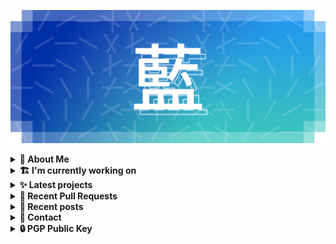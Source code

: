![藍](ai.webp)

<details>
  <summary><b>🌠 About Me</b></summary>
  <br/>

- 藍
  - Nickname
  - a.k.a あい, Ai
- Earthling.
- Front-end Developer.

</details>
<details>
  <summary><b>🏗️ I'm currently working on</b></summary>
  <br/>


- [importantimport/urara](https://github.com/importantimport/urara) - 🌸 Sweet, Powerful, IndieWeb-Compatible SvelteKit Blog Starter. [δ](Delta) (today)
- [importantimport/a2z](https://github.com/importantimport/a2z) - [WIP] (3 days ago)
- [kwaa/blog](https://github.com/kwaa/blog) - ./kwaa.dev (3 days ago)
- [importantimport/shiraha](https://github.com/importantimport/shiraha) - ❄ A beautiful classless CSS framework with Sugar. [WIP] (5 days ago)
- [importantimport/fff](https://github.com/importantimport/fff) - 🌟 Yet Another Opinionated Frontmatter Variable Specs. (6 days ago)
- [canokeys/canokey-nrf52](https://github.com/canokeys/canokey-nrf52) - CanoKey implementation on Nordic nRF52840 MCU (1 week ago)
- [kwaa/flytosocial](https://github.com/kwaa/flytosocial) - 🪽 An attempt to run a GoToSocial instance at fly.io. (1 week ago)
- [kwaa/ech-playground](https://github.com/kwaa/ech-playground) - 🔒 Play with TLS Encrypted Client Hello (1 month ago)
- [importantimport/urara-docs](https://github.com/importantimport/urara-docs) - 🌸 Documentation for Urara (1 month ago)
- [importantimport/hsno](https://github.com/importantimport/hsno) - 🐳 !mportantImport&#39;s Next-Gen Blog Starter. [WIP] (1 month ago)

</details>
<details>
  <summary><b>✨ Latest projects</b></summary>
  <br/>


- [kwaa/flytosocial](https://github.com/kwaa/flytosocial) - 🪽 An attempt to run a GoToSocial instance at fly.io.
- [kwaa/ech-playground](https://github.com/kwaa/ech-playground) - 🔒 Play with TLS Encrypted Client Hello
- [kwaa/hexo-lightningcss](https://github.com/kwaa/hexo-lightningcss) - ⚡️ LightningCSS Plugin for Hexo
- [kwaa/naive](https://github.com/kwaa/naive) - 🐸 Dockerized NaiveProxy (Monthly Update)
- [kwaa/hexo-partytown](https://github.com/kwaa/hexo-partytown) - 🎉 Partytown Integration for Hexo
- [kwaa/todoli](https://github.com/kwaa/todoli) - 🥔 Yet Another To Do List.
- [kwaa/bk](https://github.com/kwaa/bk) - ./kwaa.dev/bk
- [kwaa/urara-netlify-cms](https://github.com/kwaa/urara-netlify-cms) - 
- [kwaa/dkit](https://github.com/kwaa/dkit) - 🐋 Simple pnpm image optimized for SvelteKit project.
- [kwaa/.github](https://github.com/kwaa/.github) - dot github

</details>
<details>
  <summary><b>🎨 Recent Pull Requests</b></summary>
  <br/>


- [fix wrong build command](https://github.com/canokeys/canokey-nrf52/pull/1) on [canokeys/canokey-nrf52](https://github.com/canokeys/canokey-nrf52) (1 week ago)
- [docs: add `indiekit-preset-fff` plugin](https://github.com/getindiekit/indiekit/pull/498) on [getindiekit/indiekit](https://github.com/getindiekit/indiekit) (2 months ago)
- [plugin: `hexo-lightningcss`](https://github.com/hexojs/site/pull/1937) on [hexojs/site](https://github.com/hexojs/site) (2 months ago)
- [theme: `hexo-theme-m`](https://github.com/hexojs/site/pull/1926) on [hexojs/site](https://github.com/hexojs/site) (3 months ago)
- [Ungroup SugarSS from CSS](https://github.com/github/linguist/pull/6041) on [github/linguist](https://github.com/github/linguist) (4 months ago)
- [plugin: `hexo-partytown`](https://github.com/hexojs/site/pull/1896) on [hexojs/site](https://github.com/hexojs/site) (4 months ago)
- [fff.js.org](https://github.com/js-org/js.org/pull/7441) on [js-org/js.org](https://github.com/js-org/js.org) (5 months ago)
- [Update metrics.yml](https://github.com/kwchang0831/kwchang0831/pull/2) on [kwchang0831/kwchang0831](https://github.com/kwchang0831/kwchang0831) (6 months ago)
- [Update Urara description &amp; stars](https://github.com/svelte-society/sveltesociety.dev/pull/278) on [svelte-society/sveltesociety.dev](https://github.com/svelte-society/sveltesociety.dev) (6 months ago)
- [fix EMFILE / ELIFECYCLE](https://github.com/kwchang0831/urara.kwchang0831.dev/pull/2) on [kwchang0831/urara.kwchang0831.dev](https://github.com/kwchang0831/urara.kwchang0831.dev) (8 months ago)

</details>
<details>
  <summary><b>📜 Recent posts</b></summary>
  <br/>


- [为 nRF52840 Dongle 刷入 CanoKey 固件](https://kwaa.dev/canokey-nrf52) (1 week ago)
- [2022 总结 &amp; 2023 目标](https://kwaa.dev/2023) (2 weeks ago)
- [为 Urara 设置 Indiekit/Micropub](https://kwaa.dev/indiekit) (4 months ago)
- [Vite Plugin PWA 的用法和配置](https://kwaa.dev/vite-plugin-pwa) (4 months ago)
- [Introducing Gumori](https://kwaa.dev/gumori) (6 months ago)

👉 read more at [./kwaa.dev](https://kwaa.dev)

</details>
<details>
  <summary><b>📧 Contact</b></summary>
  <br/>

- Blog: https://kwaa.dev
- Telegram: @kwaabot
- Discord: 917#1929

👋 If u want to say hello, I'll be happy to meet u.

</details>
<details>
  <summary><b>🔒 PGP Public Key</b></summary>
  <br/>
  
```
pub   ed25519/0x4444777733334444 2022-05-16 [C] [expires: 2025-01-07]
      Key fingerprint = ABCB A12F 1A8E 3CCC F10B  5109 4444 7777 3333 4444
uid                   [ultimate] 藍+85CD <kwa[a]kwaa.dev>
uid                   [ultimate] 藍+85CD (GitHub) &lt;50108258+kwaa[a]users.noreply.github.com>
uid                   [ultimate] [jpeg image of size 889]
sub   ed25519/0xBCB0111111111111 2022-12-24 [S] [expires: 2025-01-07]
sub   ed25519/0x6656222222222222 2022-10-27 [A] [expires: 2025-01-07]
sub   cv25519/0x6EC06EC06EC06EC0 2022-10-05 [E] [expires: 2025-01-07]

# via keys.openpgp.org
gpg --keyserver hkps://keys.openpgp.org --recv-keys 4444777733334444
# via kwaa.dev
gpg --fetch-keys https://kwaa.dev/pgp/4734.pgp
```

</details>
